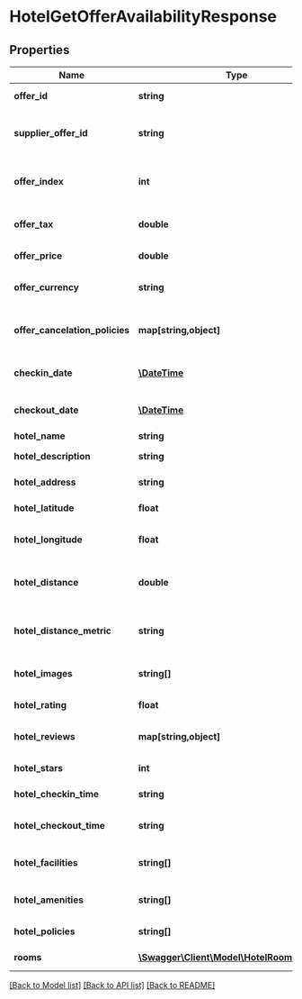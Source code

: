 # HotelGetOfferAvailabilityResponse

## Properties
Name | Type | Description | Notes
------------ | ------------- | ------------- | -------------
**offer_id** | **string** | Unique identifier for the hotel offer. | [optional] 
**supplier_offer_id** | **string** | Unique identifier given by the supplier for the hotel offer. | [optional] 
**offer_index** | **int** | Index number of the offer for sorting and referencing purposes. | [optional] 
**offer_tax** | **double** | Applicable tax amount for the offer. | [optional] 
**offer_price** | **double** | Total price of the hotel offer. | [optional] 
**offer_currency** | **string** | Currency in which the offer price is denominated. | [optional] 
**offer_cancelation_policies** | **map[string,object]** | Details of the cancellation policies applicable to the offer. | [optional] 
**checkin_date** | [**\DateTime**](\DateTime.md) | Scheduled check-in date for the hotel stay. | [optional] 
**checkout_date** | [**\DateTime**](\DateTime.md) | Scheduled check-out date for the hotel stay. | [optional] 
**hotel_name** | **string** | Name of the hotel. | [optional] 
**hotel_description** | **string** | Description of the hotel. | [optional] 
**hotel_address** | **string** | Physical address of the hotel. | [optional] 
**hotel_latitude** | **float** | Geographic latitude of the hotel. | [optional] 
**hotel_longitude** | **float** | Geographic longitude of the hotel. | [optional] 
**hotel_distance** | **double** | Distance of the hotel from a central point of interest, if applicable. | [optional] 
**hotel_distance_metric** | **string** | Unit of measurement for the distance (e.g., km, miles). | [optional] 
**hotel_images** | **string[]** | Array of images associated with the hotel. | [optional] 
**hotel_rating** | **float** | Overall rating of the hotel. | [optional] 
**hotel_reviews** | **map[string,object]** | Collection of reviews for the hotel. | [optional] 
**hotel_stars** | **int** | Star rating of the hotel. | [optional] 
**hotel_checkin_time** | **string** | Standard check-in time at the hotel. | [optional] 
**hotel_checkout_time** | **string** | Standard check-out time at the hotel. | [optional] 
**hotel_facilities** | **string[]** | List of facilities available at the hotel. | [optional] 
**hotel_amenities** | **string[]** | List of amenities offered by the hotel. | [optional] 
**hotel_policies** | **string[]** | General policies of the hotel. | [optional] 
**rooms** | [**\Swagger\Client\Model\HotelRoomSchema[]**](HotelRoomSchema.md) | Array of HotelRoomSchema. | [optional] 

[[Back to Model list]](../../README.md#documentation-for-models) [[Back to API list]](../../README.md#documentation-for-api-endpoints) [[Back to README]](../../README.md)

